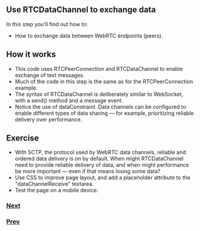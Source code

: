 ## Use RTCDataChannel to exchange data

In this step you'll find out how to:

- How to exchange data between WebRTC endpoints (peers).

## How it works

- This code uses RTCPeerConnection and RTCDataChannel to enable exchange of text messages.
- Much of the code in this step is the same as for the RTCPeerConnection example.
- The syntax of RTCDataChannel is deliberately similar to WebSocket, with a send() method and a message event.
- Notice the use of dataConstraint. Data channels can be configured to enable different types of data sharing — for example, prioritizing reliable delivery over performance.

## Exercise

- With SCTP, the protocol used by WebRTC data channels, reliable and ordered data delivery is on by default. When might RTCDataChannel need to provide reliable delivery of data, and when might performance be more important — even if that means losing some data?
- Use CSS to improve page layout, and add a placeholder attribute to the "dataChannelReceive" textarea.
- Test the page on a mobile device.

### [Next](../4)
### [Prev](../2)

